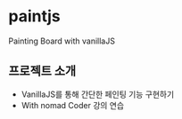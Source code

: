 # paintjs
Painting Board with vanillaJS
## 프로젝트 소개
- VanillaJS를 통해 간단한 페인팅 기능 구현하기
- With nomad Coder 강의 연습
